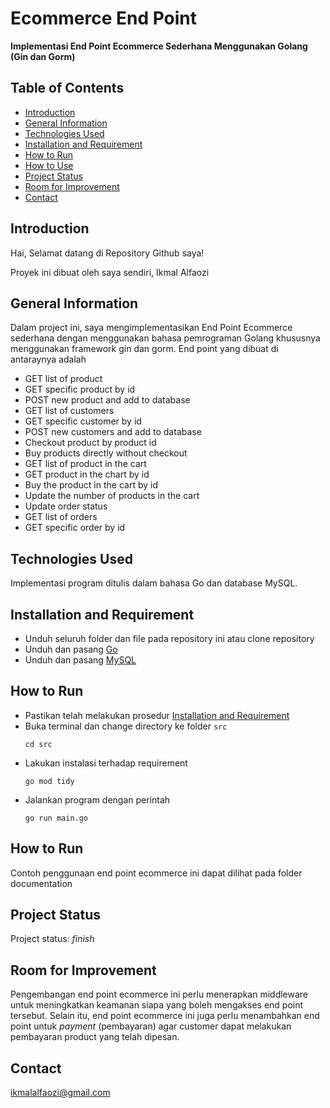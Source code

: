 # **Ecommerce End Point**

**Implementasi End Point Ecommerce Sederhana Menggunakan Golang (Gin dan Gorm)**

## Table of Contents

-   [Introduction](#introduction)
-   [General Information](#general-information)
-   [Technologies Used](#technologies-used)
-   [Installation and Requirement](#installation-and-requirement)
-   [How to Run](#how-to-run)
-   [How to Use](#how-to-use)
-   [Project Status](#project-status)
-   [Room for Improvement](#room-for-improvement)
-   [Contact](#contact)

## Introduction

Hai, Selamat datang di Repository Github saya!

Proyek ini dibuat oleh saya sendiri, Ikmal Alfaozi

## General Information

Dalam project ini, saya mengimplementasikan End Point Ecommerce sederhana dengan menggunakan bahasa pemrograman Golang khususnya menggunakan framework gin dan gorm. End point yang dibuat di antaraynya adalah

-   GET list of product
-   GET specific product by id
-   POST new product and add to database
-   GET list of customers
-   GET specific customer by id
-   POST new customers and add to database
-   Checkout product by product id
-   Buy products directly without checkout
-   GET list of product in the cart
-   GET product in the chart by id
-   Buy the product in the cart by id
-   Update the number of products in the cart
-   Update order status
-   GET list of orders
-   GET specific order by id

## Technologies Used

Implementasi program ditulis dalam bahasa Go dan database MySQL.

## Installation and Requirement

-   Unduh seluruh folder dan file pada repository ini atau clone repository
-   Unduh dan pasang [Go](https://go.dev/dl/)
-   Unduh dan pasang [MySQL](https://dev.mysql.com/downloads/)

## How to Run

-   Pastikan telah melakukan prosedur [Installation and Requirement](#installation-and-requirement)
-   Buka terminal dan change directory ke folder `src`
    ```
    cd src
    ```
-   Lakukan instalasi terhadap requirement
    ```
    go mod tidy
    ```
-   Jalankan program dengan perintah
    ```
    go run main.go
    ```

## How to Run

Contoh penggunaan end point ecommerce ini dapat dilihat pada folder documentation

## Project Status

Project status: _finish_

## Room for Improvement

Pengembangan end point ecommerce ini perlu menerapkan middleware untuk meningkatkan keamanan siapa yang boleh mengakses end point tersebut. Selain itu, end point ecommerce ini juga perlu menambahkan end point untuk _payment_ (pembayaran) agar customer dapat melakukan pembayaran product yang telah dipesan.

## Contact

[ikmalalfaozi@gmail.com](mailto:ikmalalfaozi@gmail.com)
